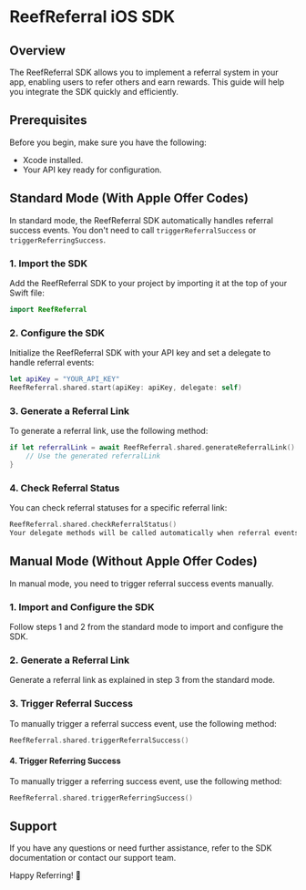 # ReefReferral iOS SDK

## Overview

The ReefReferral SDK allows you to implement a referral system in your app, enabling users to refer others and earn rewards. This guide will help you integrate the SDK quickly and efficiently.

## Prerequisites

Before you begin, make sure you have the following:

- Xcode installed.
- Your API key ready for configuration.

## Standard Mode (With Apple Offer Codes)

In standard mode, the ReefReferral SDK automatically handles referral success events. You don't need to call `triggerReferralSuccess` or `triggerReferringSuccess`.

### 1. Import the SDK

Add the ReefReferral SDK to your project by importing it at the top of your Swift file:

```swift
import ReefReferral
```

### 2. Configure the SDK
Initialize the ReefReferral SDK with your API key and set a delegate to handle referral events:

```swift
let apiKey = "YOUR_API_KEY"
ReefReferral.shared.start(apiKey: apiKey, delegate: self)
```

### 3. Generate a Referral Link
To generate a referral link, use the following method:

```swift
if let referralLink = await ReefReferral.shared.generateReferralLink() {
    // Use the generated referralLink
}
```
### 4. Check Referral Status
You can check referral statuses for a specific referral link:

```swift
ReefReferral.shared.checkReferralStatus()
Your delegate methods will be called automatically when referral events occur.
```

## Manual Mode (Without Apple Offer Codes)
In manual mode, you need to trigger referral success events manually.

### 1. Import and Configure the SDK
Follow steps 1 and 2 from the standard mode to import and configure the SDK.

### 2. Generate a Referral Link
Generate a referral link as explained in step 3 from the standard mode.

### 3. Trigger Referral Success
To manually trigger a referral success event, use the following method:

```swift
ReefReferral.shared.triggerReferralSuccess()
```

#### 4. Trigger Referring Success
To manually trigger a referring success event, use the following method:

```swift
ReefReferral.shared.triggerReferringSuccess()
```

## Support

If you have any questions or need further assistance, refer to the SDK documentation or contact our support team.

Happy Referring! 🎉

